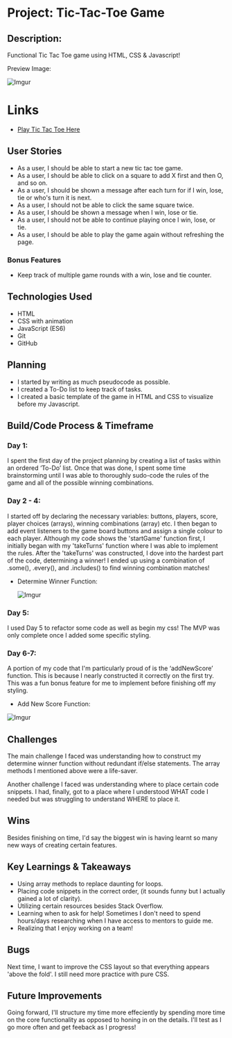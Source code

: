 # Project: Tic-Tac-Toe Game

## Description:

   Functional Tic Tac Toe game using HTML, CSS & Javascript!
   
   Preview Image:
   
   ![Imgur](https://i.imgur.com/A2710Mk.png)
   
# Links
   
   * [Play Tic Tac Toe Here](https://thecaliforniacoder.github.io/Tic-Tac-Toe/)

## User Stories

   * As a user, I should be able to start a new tic tac toe game.
   * As a user, I should be able to click on a square to add X first and then O, and so on.
   * As a user, I should be shown a message after each turn for if I win, lose, tie or who's turn it is next.
   * As a user, I should not be able to click the same square twice.
   * As a user, I should be shown a message when I win, lose or tie.
   * As a user, I should not be able to continue playing once I win, lose, or tie.
   * As a user, I should be able to play the game again without refreshing the page.

### Bonus Features

   * Keep track of multiple game rounds with a win, lose and tie counter.
   
## Technologies Used

   * HTML
   * CSS with animation
   * JavaScript (ES6)
   * Git
   * GitHub

   
## Planning 

   * I started by writing as much pseudocode as possible.
   * I created a To-Do list to keep track of tasks.
   * I created a basic template of the game in HTML and CSS to visualize before my Javascript.

## Build/Code Process & Timeframe

### Day 1:

I spent the first day of the project planning by creating a list of tasks within an ordered ‘To-Do’ list. Once that was done, I spent some time brainstorming until I was able to thoroughly sudo-code the rules of the game and all of the possible winning combinations. 

### Day 2 - 4:

I started off by declaring the necessary variables: buttons, players, score, player choices (arrays), winning combinations (array) etc. I then began to add event listeners to the game board buttons and assign a single colour to each player. Although my code shows the 'startGame' function first, I initially began with my 'takeTurns' function where I was able to implement the rules. After the 'takeTurns' was constructed, I dove into the hardest part of the code, determining a winner! I ended up using a combination of .some(), .every(), and .includes() to find winning combination matches!

 * Determine Winner Function:
   
   ![Imgur](https://i.imgur.com/Qjzti7S.png)
   
### Day 5:

I used Day 5 to refactor some code as well as begin my css! The MVP was only complete once I added some specific styling. 

### Day 6-7:

A portion of my code that I'm particularly proud of is the ‘addNewScore’ function. This is because I nearly constructed it correctly on the first try. This was a fun bonus feature for me to implement before finishing off my styling.

   * Add New Score Function:

   ![Imgur](https://i.imgur.com/0SeJhoH.png)
   
## Challenges
   
   The main challenge I faced was understanding how to construct my determine winner function without redundant if/else statements. 
   The array methods I mentioned above were a life-saver.
     
   Another challenge I faced was understanding where to place certain code snippets. 
   I had, finally, got to a place where I understood WHAT code I needed but was struggling to understand WHERE to place it.
     
## Wins
   
   Besides finishing on time, I'd say the biggest win is having learnt so many new ways of creating certain features.
      
## Key Learnings & Takeaways
  
   * Using array methods to replace daunting for loops.
   * Placing code snippets in the correct order, (it sounds funny but I actually gained a lot of clarity).
   * Utilizing certain resources besides Stack Overflow.
   * Learning when to ask for help! Sometimes I don't need to spend hours/days researching when I have access to mentors to guide me.
   * Realizing that I enjoy working on a team!

## Bugs

Next time, I want to improve the CSS layout so that everything appears 'above the fold'. I still need more practice with pure CSS.

## Future Improvements

   Going forward, I'll structure my time more effeciently by spending more time on the core functionality as opposed to honing in on the details.
   I'll test as I go more often and get feeback as I progress!

